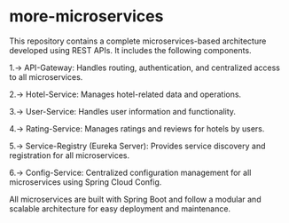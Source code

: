 # more-microservices
This repository contains a complete microservices-based architecture developed using REST APIs. It includes the following components.

1.-> API-Gateway: Handles routing, authentication, and centralized access to all microservices.

2.-> Hotel-Service: Manages hotel-related data and operations.

3.-> User-Service: Handles user information and functionality.

4.-> Rating-Service: Manages ratings and reviews for hotels by users.

5.-> Service-Registry (Eureka Server): Provides service discovery and registration for all microservices.

6.-> Config-Service: Centralized configuration management for all microservices using Spring Cloud Config.

All microservices are built with Spring Boot and follow a modular and scalable architecture for easy deployment and maintenance.
